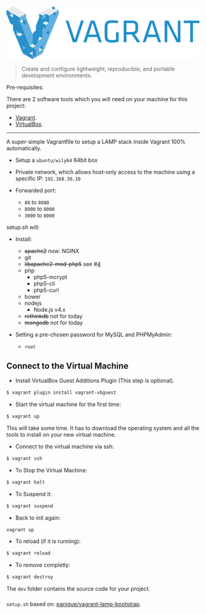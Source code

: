 ![Vagrant Logo](logo_vagrant.png)

>Create and configure lightweight, reproducible, and portable development environments.

Pre-requisites:

There are 2 software tools which you will need on your machine for this project:

* [Vagrant](http://www.vagrantup.com/downloads.html).
* [VirtualBox](https://www.virtualbox.org/wiki/Downloads).

___

A super-simple Vagrantfile to setup a LAMP stack inside Vagrant 100% automatically.

* Setup a `ubuntu/wily64` 64bit box
* Private network, which allows host-only access to the machine using a specific IP: ```192.168.30.10```
* Forwarded port:

    * `80` to `8080`
    * `8000` to `8000`
    * `3000` to `8000`

setup.sh will:

* Install:
    * ~~apache2~~ now: NGINX
    * git
    * ~~libapache2-mod-php5~~ see #[4](https://github.com/abr4xas/vagrant-config/issues/4)
    * php
      * php5-mcrypt
      * php5-cli
      * php5-curl
    * bower
    * nodejs
        * Node.js v4.x
    * ~~rethinkdb~~ not for today
    * ~~mongodb~~ not for today

* Setting a pre-chosen password for MySQL and PHPMyAdmin:
    * ```root```

## Connect to the Virtual Machine

* Install VirtualBox Guest Additions Plugin (This step is optional).

```bash
$ vagrant plugin install vagrant-vbguest
```

* Start the virtual machine for the first time:

```bash
$ vagrant up
```

This will take some time. It has to download the operating system and all the tools to install on your new virtual machine.

* Connect to the virtual machine via ssh:

```bash
$ vagrant ssh
```

* To Stop the Virtual Machine:

```bash
$ vagrant halt
```
* To Suspend it:

```bash
$ vagrant suspend
```

* Back to init again:

```bash
vagrant up
```
* To reload (if it is running):

```bash
$ vagrant reload
```

* To remove completly:

```bash
$ vagrant destroy
```

The ```dev``` folder contains the source code for your project.

###

```setup.sh``` based on: [panique/vagrant-lamp-bootstrap](https://github.com/panique/vagrant-lamp-bootstrap).
